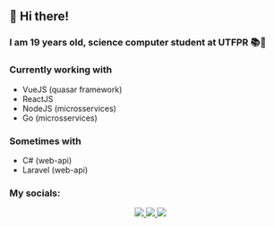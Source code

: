 ## 👋 Hi there!


### I am 19 years old, science computer student at UTFPR 📚🚀
 
### Currently working with
 - VueJS (quasar framework)
 - ReactJS
 - NodeJS (microsservices)
 - Go (microsservices)
 

### Sometimes with
 - C# (web-api)
 - Laravel (web-api)
  
 
 
 ### My socials:
 <p align="center">
  <a target="_blank" href="https://www.linkedin.com/in/yuri-alves-miguel-985790198/">
    <img src="https://img.shields.io/badge/-LINKEDIN-black?style=for-the-badge&logo=linkedin&color=informational" />
  </a>
 <a target="_blank" href="https://www.youtube.com/channel/UCoq_zttKwAtgJDwzqeg5Bsg">
    <img src="https://img.shields.io/badge/-YOUTUBE-black?style=for-the-badge&logo=YOUTUBE&logoColor=white&color=critical" />
  </a>
   <a target="_blank" href="https://twitter.com/Yalvesmiguel">
    <img src="https://img.shields.io/badge/-TWITTER-black?style=for-the-badge&logo=twitter&logoColor=white&color=blue" />
  </a>
</p>

